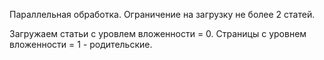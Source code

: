 Параллельная обработка.
Ограничение на загрузку не более 2 статей.

Загружаем статьи с уровлем вложенности = 0. Страницы с уровнем вложенности = 1 - родительские.